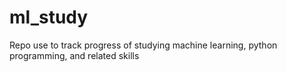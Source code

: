 # ml_study
Repo use to track progress of studying machine learning, python programming, and related skills
